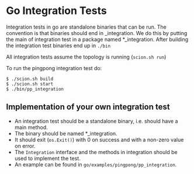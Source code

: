 # Go Integration Tests

Integration tests in go are standalone binaries that can be run.
The convention is that binaries should end in _integration.
We do this by putting the main of integration test in a package named *_integration.
After building the integration test binaries end up in `./bin`

All integration tests assume the topology is running (`scion.sh run`)

To run the pingpong integration test do:
```
$ ./scion.sh build
$ ./scion.sh start
$ ./bin/pp_integration
```

## Implementation of your own integration test

* An integration test should be a standalone binary, i.e. should have a main method.
* The binary should be named *_integration.
* It should exit (`os.Exit()`) with 0 on success and with a non-zero value on error.
* The `Integration` interface and the methods in integration should be used to implement the test.
* An example can be found in `go/examples/pingpong/pp_integration`.
